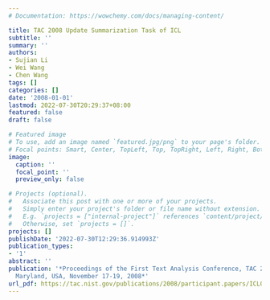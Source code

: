 ```yaml
---
# Documentation: https://wowchemy.com/docs/managing-content/

title: TAC 2008 Update Summarization Task of ICL
subtitle: ''
summary: ''
authors:
- Sujian Li
- Wei Wang
- Chen Wang
tags: []
categories: []
date: '2008-01-01'
lastmod: 2022-07-30T20:29:37+08:00
featured: false
draft: false

# Featured image
# To use, add an image named `featured.jpg/png` to your page's folder.
# Focal points: Smart, Center, TopLeft, Top, TopRight, Left, Right, BottomLeft, Bottom, BottomRight.
image:
  caption: ''
  focal_point: ''
  preview_only: false

# Projects (optional).
#   Associate this post with one or more of your projects.
#   Simply enter your project's folder or file name without extension.
#   E.g. `projects = ["internal-project"]` references `content/project/deep-learning/index.md`.
#   Otherwise, set `projects = []`.
projects: []
publishDate: '2022-07-30T12:29:36.914993Z'
publication_types:
- '1'
abstract: ''
publication: '*Proceedings of the First Text Analysis Conference, TAC 2008, Gaithersburg,
  Maryland, USA, November 17-19, 2008*'
url_pdf: https://tac.nist.gov/publications/2008/participant.papers/ICL08.proceedings.pdf
---
```

